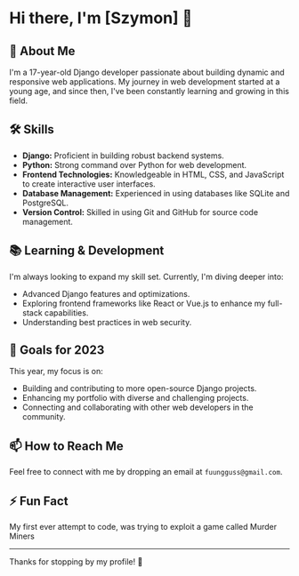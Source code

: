 # Hi there, I'm [Szymon] 👋

## 🚀 About Me
I'm a 17-year-old Django developer passionate about building dynamic and responsive web applications. My journey in web development started at a young age, and since then, I've been constantly learning and growing in this field.

## 🛠 Skills
- **Django:** Proficient in building robust backend systems.
- **Python:** Strong command over Python for web development.
- **Frontend Technologies:** Knowledgeable in HTML, CSS, and JavaScript to create interactive user interfaces.
- **Database Management:** Experienced in using databases like SQLite and PostgreSQL.
- **Version Control:** Skilled in using Git and GitHub for source code management.

## 📚 Learning & Development
I'm always looking to expand my skill set. Currently, I'm diving deeper into:
- Advanced Django features and optimizations.
- Exploring frontend frameworks like React or Vue.js to enhance my full-stack capabilities.
- Understanding best practices in web security.

## 🎯 Goals for 2023
This year, my focus is on:
- Building and contributing to more open-source Django projects.
- Enhancing my portfolio with diverse and challenging projects.
- Connecting and collaborating with other web developers in the community.

## 📫 How to Reach Me
Feel free to connect with me by dropping an email at `fuungguss@gmail.com`.

## ⚡ Fun Fact
My first ever attempt to code, was trying to exploit a game called Murder Miners

---

Thanks for stopping by my profile! 🌟
